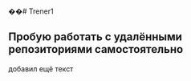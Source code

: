 ��#   T r e n e r 1 
## Пробую работать с удалёнными репозиториями самостоятельно
 добавил ещё текст
